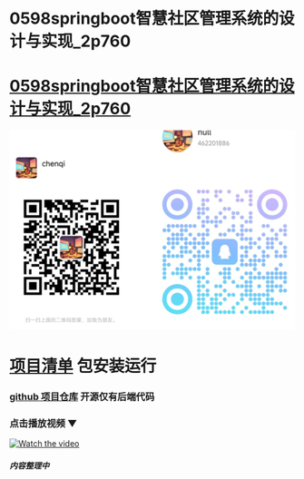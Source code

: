 # 0598springboot智慧社区管理系统的设计与实现_2p760


# [0598springboot智慧社区管理系统的设计与实现_2p760](https://github.com/GraduationProject-springboot/0598springboot)

![picture](https://raw.githubusercontent.com/GraduationProject-springboot/.github/main/img/wx.png)

# [项目清单](https://chenqi1990.site) 包安装运行

### [github 项目仓库](https://github.com/GraduationProject-springboot/allSpringbootProjects) 开源仅有后端代码

### 点击播放视频 ▼
[![Watch the video](https://i.sstatic.net/Vp2cE.png)](https://www.bilibili.com/video/BV1eMbYemE1U?p=93)


#####   内容整理中  











